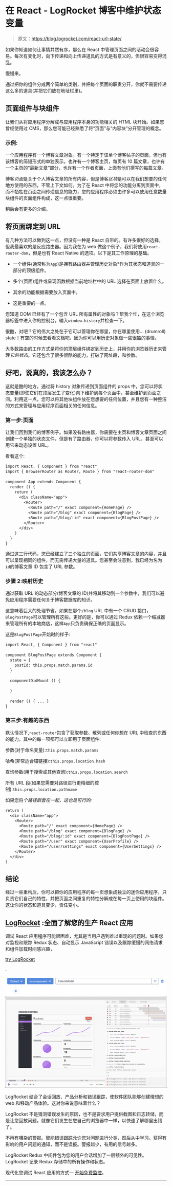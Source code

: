 # 在 React - LogRocket 博客中维护状态变量

> 原文：<https://blog.logrocket.com/react-url-state/>

如果你知道如何让事情井然有序，那么在 React 中管理页面之间的活动会很容易。每次有变化时，向下传递和向上传递道具的方式是有意义的，但很容易变得混乱。

慢慢来。

通过把你的组件分成两个简单的类别，并把每个页面的职责分开，你就不需要传递这么多的道具(并把它们放在地址栏里)。

## 页面组件与块组件

让我们从将应用程序分解成与应用程序本身的功能相关的 HTML 块开始。如果您曾经使用过 CMS，那么您可能已经熟悉了将“页面”与“内容块”分开管理的概念。

### 示例:

一个应用程序有一个博客文章对象。有一个特定于该单个博客帖子的页面，但也有该博客的简短形式的单独表示。也许有一个博客主页，每页有 10 篇文章，也许有一个主页的“最新文章”部分，也许有一个作者页面，上面有他们撰写的每篇文章。

博客*页面*是关于个人博客文章的所有内容，但是博客*区块*是可以在我们想要的任何地方使用的东西，不管上下文如何。为了在 React 中将您的功能分离到页面中，而不牺牲在页面之间传递信息的能力，您的应用程序必须由许多可以使用任意数量块组件的页面组件构成，这一点很重要。

稍后会有更多的介绍。

## 将页面绑定到 URL

有几种方法可以做到这一点，但没有一种是 React 自带的。有许多很好的选择，但我最喜欢的是反应路由器。因为我在为 web 做这个例子，我们将使用`react-router-dom`，但是也有 React Native 的选项。以下是其工作原理的基础。

*   一个组件(通常称为`App`)是拥有路由器并管理历史对象*作为其状态和道具的一部分的顶级组件。
*   多个(页面)组件或呈现函数根据当前地址栏中的 URL 选择在页面上放置什么。
*   其余的功能根据需要放入页面中。

*   这是重要的一点。

您知道 DOM 已经有了一个包含 URL 所有属性的对象吗？帮我个忙，在这个浏览器标签中进入你的控制台，输入`window.history`并检查一下。

很酷，对吧？它的伟大之处在于它可以管理你在哪里，你在哪里使用… (drumroll) state！有空的时候去看看文档吧，因为你可以用历史对象做一些很酷的事情。

大多数路由的工作方式是将你的顶层组件绑定到历史上，并用你的浏览器历史来管理*它的状态*。它还包含了很多很酷的能力，打破了网址段，和参数。

## 好吧，说真的，我该怎么办？

这就是酷的地方。通过将 history 对象传递到页面组件的 props 中，您可以将状态变量(即使它们在顶层发生了变化)向下维护到每个页面中，甚至维护到页面之间。利用这一点，您可以将其他块组件放在您想要的任何位置，并且您有一种整洁的方式来管理与应用程序页面相关的任何信息。

### 第一步:页面

让我们回到我们的博客例子。如果没有路由器，你需要在主页和博客文章页面之间创建一个单独的状态文件，但是有了路由器，你可以将参数传入 URL，甚至可以用它来动态设置 URL。

看看这个:

```
import React, { Component } from "react"
import { BrowserRouter as Router, Route } from "react-router-dom"

component App extends Component {
  render () {
    return (
      <div className="app">
        <Router>
          <Route path="/" exact component={HomePage} />
          <Route path="/blog" exact component={BlogPage} />
          <Route path="/blog/:id" exact component={BlogPostPage} />
        </Router>
      </div>
    )
  }
}
```

通过这三行代码，您已经建立了三个独立的页面，它们共享博客文章的内容，并且可以呈现相同的组件，而无需传递大量的道具。您甚至会注意到，我已经为名为`id`的博客文章 ID 包含了 URL 参数。

### 步骤 2:映射历史

通过获取 URL 的动态部分(博客文章的 ID)并将其移动到一个参数中，我们可以避免应用程序需要任何关于博客数据库的知识。

这意味着巨大的处理节省。如果在那个`/blog` URL 中有一个 CRUD 接口，`BlogPostPage`可以管理所有这些。更好的是，你可以通过 Redux 依赖一个缩减器来管理所有的本地商店，这样`App`只负责确保正确的页面显示。

这是`BlogPostPage`开始时的样子:

```
import React, { Component } from "react"

component BlogPostPage extends Component {
  state = {
    postId: this.props.match.params.id
  }

  componentDidMount () {

  }

  render () { ... }
}
```

### 第三步:有趣的东西

默认情况下,`react-router`包含了获取参数、散列或任何你想在 URL 中检查的东西的能力。其中的每一项都可以立即用于页面组件:

参数(对于命名变量):`this.props.match.params`

哈希(非常适合锚链接):`this.props.location.hash`

查询参数(用于搜索或其他查询):`this.props.location.search`

所有 URL 段(如果您需要对路径进行更精细的控制):`this.props.location.pathname`

如果您将*个路径嵌套在一起，这也是可行的:*

```
return (
  <div className="app">
    <Router>
      <Route path="/" exact component={HomePage} />
      <Route path="/blog" exact component={BlogPage} />
      <Route path="/blog/:id" exact component={BlogPostPage} />
      <Route path="/user" exact component={UserProfile} />
      <Route path="/user/settings" exact component={UserSettings} />
    </Router>
  </div>
)
```

## 结论

经过一些重构后，你可以把你的应用程序的每一页想象成独立的迷你应用程序，只负责它们自己的特性，并把页面之间重复的特性分解成在每一页上使用的块组件。这让你的状态和道具变少，责任变小。

## [LogRocket](https://lp.logrocket.com/blg/react-signup-general) :全面了解您的生产 React 应用

调试 React 应用程序可能很困难，尤其是当用户遇到难以重现的问题时。如果您对监视和跟踪 Redux 状态、自动显示 JavaScript 错误以及跟踪缓慢的网络请求和组件加载时间感兴趣，

[try LogRocket](https://lp.logrocket.com/blg/react-signup-general)

.

[![](img/f300c244a1a1cf916df8b4cb02bec6c6.png) ](https://lp.logrocket.com/blg/react-signup-general) [![LogRocket Dashboard Free Trial Banner](img/d6f5a5dd739296c1dd7aab3d5e77eeb9.png)](https://lp.logrocket.com/blg/react-signup-general) 

LogRocket 结合了会话回放、产品分析和错误跟踪，使软件团队能够创建理想的 web 和移动产品体验。这对你来说意味着什么？

LogRocket 不是猜测错误发生的原因，也不是要求用户提供截图和日志转储，而是让您回放问题，就像它们发生在您自己的浏览器中一样，以快速了解哪里出错了。

不再有嘈杂的警报。智能错误跟踪允许您对问题进行分类，然后从中学习。获得有影响的用户问题的通知，而不是误报。警报越少，有用的信号越多。

LogRocket Redux 中间件包为您的用户会话增加了一层额外的可见性。LogRocket 记录 Redux 存储中的所有操作和状态。

现代化您调试 React 应用的方式— [开始免费监控](https://lp.logrocket.com/blg/react-signup-general)。

* * *